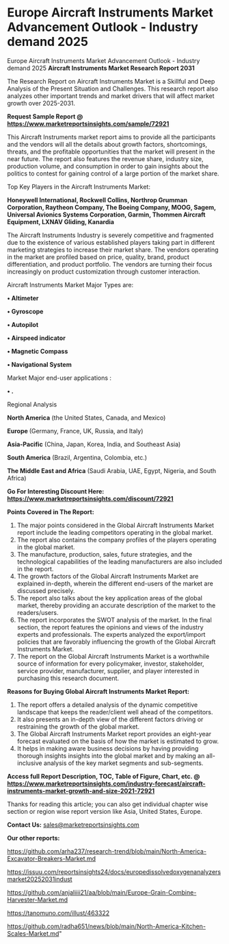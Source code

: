 # Europe Aircraft Instruments Market Advancement Outlook - Industry demand 2025
Europe Aircraft Instruments Market Advancement Outlook - Industry demand 2025
<strong>Aircraft Instruments Market Research Report 2031</strong>

The Research Report on Aircraft Instruments Market is a Skillful and Deep Analysis of the Present Situation and Challenges. This research report also analyzes other important trends and market drivers that will affect market growth over 2025-2031.

<strong>Request Sample Report @ <a href=https://www.marketreportsinsights.com/sample/72921>https://www.marketreportsinsights.com/sample/72921</a></strong>

This Aircraft Instruments market report aims to provide all the participants and the vendors will all the details about growth factors, shortcomings, threats, and the profitable opportunities that the market will present in the near future. The report also features the revenue share, industry size, production volume, and consumption in order to gain insights about the politics to contest for gaining control of a large portion of the market share.

Top Key Players in the Aircraft Instruments Market:

<strong>Honeywell International, Rockwell Collins, Northrop Grumman Corporation, Raytheon Company, The Boeing Company, MOOG, Sagem, Universal Avionics Systems Corporation, Garmin, Thommen Aircraft Equipment, LXNAV Gliding, Kanardia</strong>

The Aircraft Instruments Industry is severely competitive and fragmented due to the existence of various established players taking part in different marketing strategies to increase their market share. The vendors operating in the market are profiled based on price, quality, brand, product differentiation, and product portfolio. The vendors are turning their focus increasingly on product customization through customer interaction.

Aircraft Instruments Market Major Types are:

<strong>• Altimeter

• Gyroscope

• Autopilot

• Airspeed indicator

• Magnetic Compass

• Navigational System</strong>

Market Major end-user applications :

<strong>• .</strong>

Regional Analysis

</u><strong><b>North America</b></strong> (the United States, Canada, and Mexico)

<strong><b>Europe </b></strong>(Germany, France, UK, Russia, and Italy)

<strong><b>Asia-Pacific</b></strong> (China, Japan, Korea, India, and Southeast Asia)

<strong><b>South America</b></strong> (Brazil, Argentina, Colombia, etc.)

<strong><b>The Middle East and Africa</b></strong> (Saudi Arabia, UAE, Egypt, Nigeria, and South Africa)

<strong>Go For Interesting Discount Here: <a href=https://www.marketreportsinsights.com/discount/72921>https://www.marketreportsinsights.com/discount/72921</a></strong>

<strong>Points Covered in The Report:</strong>
<ol>
  <li>The major points considered in the Global Aircraft Instruments Market report include the leading competitors operating in the global market.</li>
  <li>The report also contains the company profiles of the players operating in the global market.</li>
  <li>The manufacture, production, sales, future strategies, and the technological capabilities of the leading manufacturers are also included in the report.</li>
  <li>The growth factors of the Global Aircraft Instruments Market are explained in-depth, wherein the different end-users of the market are discussed precisely.</li>
  <li>The report also talks about the key application areas of the global market, thereby providing an accurate description of the market to the readers/users.</li>
  <li>The report incorporates the SWOT analysis of the market. In the final section, the report features the opinions and views of the industry experts and professionals. The experts analyzed the export/import policies that are favorably influencing the growth of the Global Aircraft Instruments Market.</li>
  <li>The report on the Global Aircraft Instruments Market is a worthwhile source of information for every policymaker, investor, stakeholder, service provider, manufacturer, supplier, and player interested in purchasing this research document.</li>
</ol>
<strong>Reasons for Buying Global Aircraft Instruments Market Report:</strong>

<ol>
  <li>The report offers a detailed analysis of the dynamic competitive landscape that keeps the reader/client well ahead of the competitors.</li>
  <li>It also presents an in-depth view of the different factors driving or restraining the growth of the global market.</li>
  <li>The Global Aircraft Instruments Market report provides an eight-year forecast evaluated on the basis of how the market is estimated to grow.</li>
  <li>It helps in making aware business decisions by having providing thorough insights insights into the global market and by making an all-inclusive analysis of the key market segments and sub-segments.</li>
</ol>
<strong>Access full Report Description, TOC, Table of Figure, Chart, etc. @ <a href=https://www.marketreportsinsights.com/industry-forecast/aircraft-instruments-market-growth-and-size-2021-72921>https://www.marketreportsinsights.com/industry-forecast/aircraft-instruments-market-growth-and-size-2021-72921</a></strong>


Thanks for reading this article; you can also get individual chapter wise section or region wise report version like Asia, United States, Europe.

<strong>Contact Us:</strong>
sales@marketreportsinsights.com

<strong>Our other reports:</strong>

<a href=https://github.com/arha237/research-trend/blob/main/North-America-Excavator-Breakers-Market.md>https://github.com/arha237/research-trend/blob/main/North-America-Excavator-Breakers-Market.md</a>

<a href=https://issuu.com/reportsinsights24/docs/europedissolvedoxygenanalyzersmarket20252031indust>https://issuu.com/reportsinsights24/docs/europedissolvedoxygenanalyzersmarket20252031indust</a>

<a href=https://github.com/anjaliiii21/aa/blob/main/Europe-Grain-Combine-Harvester-Market.md>https://github.com/anjaliiii21/aa/blob/main/Europe-Grain-Combine-Harvester-Market.md</a>

<a href=https://tanomuno.com/illust/463322>https://tanomuno.com/illust/463322</a>

<a href=https://github.com/radha651/news/blob/main/North-America-Kitchen-Scales-Market.md>https://github.com/radha651/news/blob/main/North-America-Kitchen-Scales-Market.md</a>"
